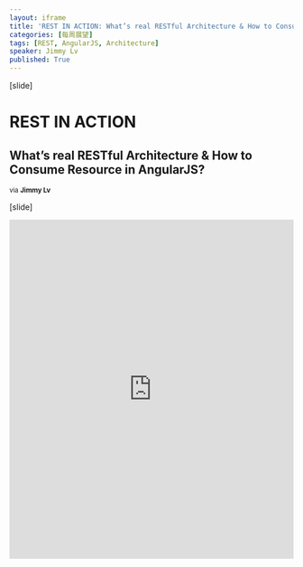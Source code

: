 ```yaml
---
layout: iframe
title: 'REST IN ACTION: What’s real RESTful Architecture & How to Consume Resource in AngularJS?'
categories: [每周展望]
tags: [REST, AngularJS, Architecture]
speaker: Jimmy Lv
published: True
---
```


[slide]

# REST IN ACTION

## What’s real RESTful Architecture & How to Consume Resource in AngularJS?

<small>via <strong>Jimmy Lv</strong></small>

[slide]

<iframe id="preview" style="height: 600px;" frameborder="0" width="100%" height="100%"
        src="https://lecture.jimmylv.info/assets/2015-12-08-rest-in-action.pdf">
</iframe>